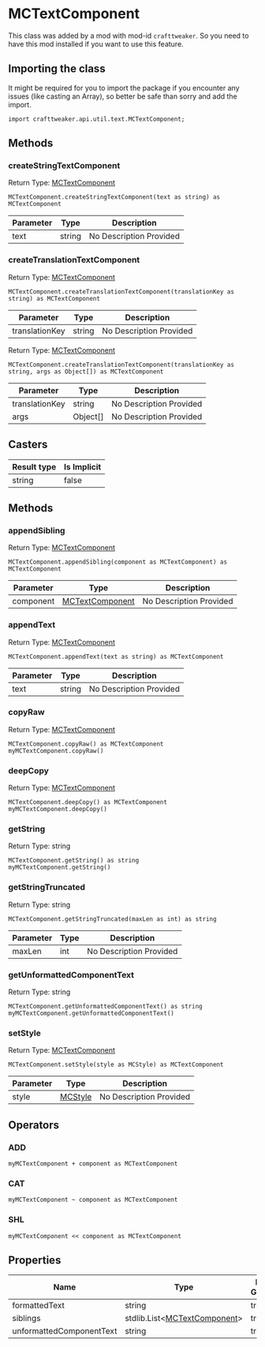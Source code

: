 # MCTextComponent

This class was added by a mod with mod-id `crafttweaker`. So you need to have this mod installed if you want to use this feature.

## Importing the class

It might be required for you to import the package if you encounter any issues (like casting an Array), so better be safe than sorry and add the import.
```zenscript
import crafttweaker.api.util.text.MCTextComponent;
```


## Methods

### createStringTextComponent

Return Type: [MCTextComponent](/vanilla/api/util/text/MCTextComponent)

```zenscript
MCTextComponent.createStringTextComponent(text as string) as MCTextComponent
```
| Parameter | Type | Description |
|-----------|------|-------------|
| text | string | No Description Provided |
### createTranslationTextComponent

Return Type: [MCTextComponent](/vanilla/api/util/text/MCTextComponent)

```zenscript
MCTextComponent.createTranslationTextComponent(translationKey as string) as MCTextComponent
```
| Parameter | Type | Description |
|-----------|------|-------------|
| translationKey | string | No Description Provided |
Return Type: [MCTextComponent](/vanilla/api/util/text/MCTextComponent)

```zenscript
MCTextComponent.createTranslationTextComponent(translationKey as string, args as Object[]) as MCTextComponent
```
| Parameter | Type | Description |
|-----------|------|-------------|
| translationKey | string | No Description Provided |
| args | Object[] | No Description Provided |
## Casters

| Result type | Is Implicit |
|-------------|-------------|
| string | false |

## Methods

### appendSibling

Return Type: [MCTextComponent](/vanilla/api/util/text/MCTextComponent)

```zenscript
MCTextComponent.appendSibling(component as MCTextComponent) as MCTextComponent
```
| Parameter | Type | Description |
|-----------|------|-------------|
| component | [MCTextComponent](/vanilla/api/util/text/MCTextComponent) | No Description Provided |
### appendText

Return Type: [MCTextComponent](/vanilla/api/util/text/MCTextComponent)

```zenscript
MCTextComponent.appendText(text as string) as MCTextComponent
```
| Parameter | Type | Description |
|-----------|------|-------------|
| text | string | No Description Provided |
### copyRaw

Return Type: [MCTextComponent](/vanilla/api/util/text/MCTextComponent)

```zenscript
MCTextComponent.copyRaw() as MCTextComponent
myMCTextComponent.copyRaw()
```
### deepCopy

Return Type: [MCTextComponent](/vanilla/api/util/text/MCTextComponent)

```zenscript
MCTextComponent.deepCopy() as MCTextComponent
myMCTextComponent.deepCopy()
```
### getString

Return Type: string

```zenscript
MCTextComponent.getString() as string
myMCTextComponent.getString()
```
### getStringTruncated

Return Type: string

```zenscript
MCTextComponent.getStringTruncated(maxLen as int) as string
```
| Parameter | Type | Description |
|-----------|------|-------------|
| maxLen | int | No Description Provided |
### getUnformattedComponentText

Return Type: string

```zenscript
MCTextComponent.getUnformattedComponentText() as string
myMCTextComponent.getUnformattedComponentText()
```
### setStyle

Return Type: [MCTextComponent](/vanilla/api/util/text/MCTextComponent)

```zenscript
MCTextComponent.setStyle(style as MCStyle) as MCTextComponent
```
| Parameter | Type | Description |
|-----------|------|-------------|
| style | [MCStyle](/vanilla/api/util/text/MCStyle) | No Description Provided |

## Operators

### ADD

```zenscript
myMCTextComponent + component as MCTextComponent
```


### CAT

```zenscript
myMCTextComponent ~ component as MCTextComponent
```


### SHL

```zenscript
myMCTextComponent << component as MCTextComponent
```



## Properties

| Name | Type | Has Getter | Has Setter |
|------|------|------------|------------|
| formattedText | string | true | false |
| siblings | stdlib.List&lt;[MCTextComponent](/vanilla/api/util/text/MCTextComponent)&gt; | true | false |
| unformattedComponentText | string | true | false |

